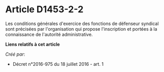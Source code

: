 # Article D1453-2-2

Les conditions générales d'exercice des fonctions de défenseur syndical sont précisées par l'organisation qui propose
l'inscription et portées à la connaissance de l'autorité administrative.

**Liens relatifs à cet article**

_Créé par_:

  - Décret n°2016-975 du 18 juillet 2016 - art. 1
